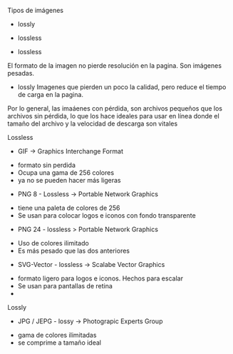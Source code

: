 

Tipos de imágenes

- lossly

- lossless

- lossless

El formato de la imagen no pierde resolución en la pagina. Son imágenes pesadas. 

- lossly
Imagenes que pierden un poco la calidad, pero reduce el tiempo de carga en la pagina.

Por lo general, las imaáenes con pérdida, son archivos pequeños que los archivos sin pérdida, lo que los hace ideales para usar en línea donde el tamaño del archivo y la velocidad de descarga son vitales

Lossless
- GIF -> Graphics Interchange Format
* formato sin perdida
* Ocupa una gama de 256 colores
* ya no se pueden hacer más ligeras

- PNG 8 - Lossless -> Portable Network Graphics
* tiene una paleta de colores de 256 
* Se usan para colocar logos e iconos con fondo transparente

- PNG 24 - lossless > Portable Network Graphics
* Uso de colores ilimitado
* Es más pesado que las dos anteriores

- SVG-Vector - lossless -> Scalabe Vector Graphics

* formato ligero para logos e iconos. Hechos para escalar
* Se usan para pantallas de retina
* 

Lossly
- JPG / JEPG - lossy -> Photograpic Experts Group
* gama de colores ilimitadas
* se comprime a tamaño ideal